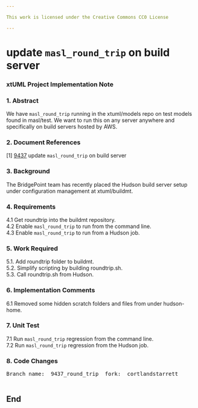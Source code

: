 ```yaml
---

This work is licensed under the Creative Commons CC0 License

---
```


# update `masl_round_trip` on build server
### xtUML Project Implementation Note

### 1. Abstract
We have `masl_round_trip` running in the xtuml/models repo on test
models found in masl/test.  We want to run this on any server anywhere
and specifically on build servers hosted by AWS.

### 2. Document References
[1] [9437](https://support.onefact.net/issues/9437) update `masl_round_trip` on build server    

### 3. Background
The BridgePoint team has recently placed the Hudson build server setup
under configuration management at xtuml/buildmt.

### 4. Requirements
4.1 Get roundtrip into the buildmt repository.  
4.2 Enable `masl_round_trip` to run from the command line.  
4.3 Enable `masl_round_trip` to run from a Hudson job.  

### 5. Work Required
5.1. Add roundtrip folder to buildmt.  
5.2. Simplify scripting by building roundtrip.sh.  
5.3. Call roundtrip.sh from Hudson.  

### 6. Implementation Comments
6.1 Removed some hidden scratch folders and files from under hudson-home.  

### 7. Unit Test
7.1 Run `masl_round_trip` regression from the command line.  
7.2 Run `masl_round_trip` regression from the Hudson job.  

### 8. Code Changes

<pre>
Branch name:  9437_round_trip  fork:  cortlandstarrett

</pre>

End
---

